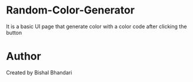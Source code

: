 # Random-Color-Generator

It is a basic UI page that generate color with a color code after clicking the button

# Author

Created by Bishal Bhandari
